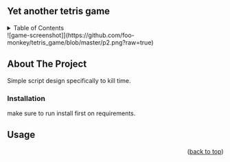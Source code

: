 ## Yet another tetris game
<!-- TABLE OF CONTENTS -->
<details>
  <summary>Table of Contents</summary>
  <ol>
    <li>
      <a href="#about-the-project">About The Project</a>
        <li><a href="#installation">Installation</a></li>
      </ul>
    </li>
    <li><a href="#usage">Usage</a></li>
  </ol>
</details>
![game-screenshot]](https://github.com/foo-monkey/tetris_game/blob/master/p2.png?raw=true)

## About The Project

Simple script design specifically to kill time. 

### Installation

make sure to run install first on requirements.

## Usage


<p align="right">(<a href="#readme-top">back to top</a>)</p>
